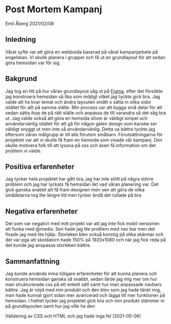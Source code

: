 # Post Mortem Kampanj
Emil Åberg 2021/02/08
## Inledning
Vårat syfte var att göra en webbsida baserad på vårat kampanjarbete på engelskan. Vi skulle planera i grupper och få ut en grundlayout för att sedan göra hemsidan var för sig. 


## Bakgrund
Jag tog en titt på hur våran grundlayout såg ut på [Figma](https://www.figma.com/file/xVuS8ycsVTNTYHvGsYu0ai/olearys.com), efter det försökte jag konstruera hemsidan så lika som möjligt vilket jag tyckte gick bra. Jag valde att ha kvar temat och ändra layouten smått o sätta in olika sidor istället för allt på samma ställe. 
Min process var att bygga små delar för att sedan sätta ihop de på rätt ställe och anpassa de till varandra så det såg bra ut. Jag valde också att göra en hemsida s0om är väldigt simpel och användarvänlig istället för att gå för någon galen design som kanske ser väldigt snyggt ut men inte så användarvänlig. Detta va bättre tyckte jag eftersom våran målgrupp är till alla förutom småbarn. Förutsättningarna för projektet var att vi skulle få fram en hemsida som visade vår kampanj. Den skulle motivera folk till att lyssna på oss och även få information om det problem vi valde.


## Positiva erfarenheter
Jag tycker hela projektet har gått bra, jag har inte stött på några större problem och jag har lyckats få hemsidan likt vad våran planering var. Det gick ganska snabbt att få fram designen men sen att göra de olika smådelarna tog lite längre tid men tycker ändå det rullade på bra


## Negativa erfarenheter
Det som var negativt med mitt projekt var att jag inte fick mobil versionen att funka med @media. Sen hade jag lite problem med nav bar men det fixade jag med lite hjälp. Storleken blev också konstig på olika skärmar och det var pga att skoldatorn hade 150% på 1920x1080 och när jag fick reda på det kunde jag anspassa storleken bättre.

## Sammanfattning
Jag kunde använda mina tidigare erfarenheter för att kunna planera och konstruera hemsidan ganska så snabbt, sedan lärde jag mig mer om hur man strukturerade css på ett enkelt sätt samt hur man anpassade navbars bättre. Jag är nöjd med min produkt och den blev som jag hade tänkt mig, man hade kunnat gjort sidan mer avancerad och lägga till mer funktioner på hemsidan. I helhet tycker jag projektet gick bra och min produkt stämmer in på grundlayouten samt hur jag ville ha den

Validering av CSS och HTML och jag hade inga fel (2021-05-06)
